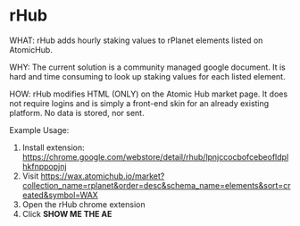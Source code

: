 # rHub

WHAT: rHub adds hourly staking values to rPlanet elements listed on AtomicHub.

WHY: The current solution is a community managed google document. It is hard and time consuming to look up staking values for each listed element.

HOW: rHub modifies HTML (ONLY) on the Atomic Hub market page. It does not require logins and is simply a front-end skin for an already existing platform. No data is stored, nor sent. 

Example Usage:

1. Install extension: https://chrome.google.com/webstore/detail/rhub/lpnjccocbofcebeofldplhkfnppopjnj
2. Visit https://wax.atomichub.io/market?collection_name=rplanet&order=desc&schema_name=elements&sort=created&symbol=WAX
3. Open the rHub chrome extension
4. Click **SHOW ME THE AE**
